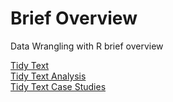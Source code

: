 # Brief Overview
Data Wrangling with R brief overview

[Tidy Text](../TextMining/With_R/Tidy_Text.ipynb)  
[Tidy Text Analysis](../TextMining/With_R/Tidy_Text_Analysis.ipynb)  
[Tidy Text Case Studies](../TextMining/With_R/Tidy_Text_Case_Studies.ipynb)